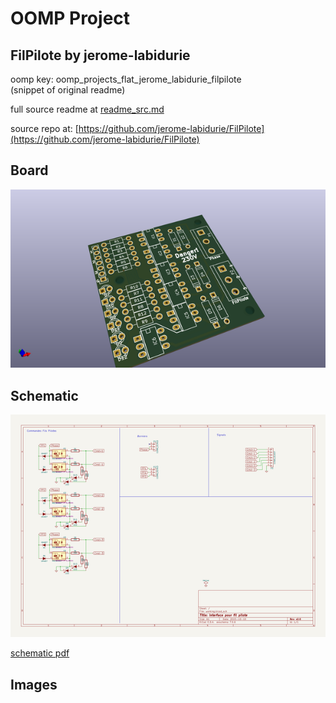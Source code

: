 # OOMP Project  
## FilPilote  by jerome-labidurie  
  
oomp key: oomp_projects_flat_jerome_labidurie_filpilote  
(snippet of original readme)  
  
  
  full source readme at [readme_src.md](readme_src.md)  
  
source repo at: [https://github.com/jerome-labidurie/FilPilote](https://github.com/jerome-labidurie/FilPilote)  
## Board  
  
[![working_3d.png](working_3d_600.png)](working_3d.png)  
## Schematic  
  
[![working_schematic.png](working_schematic_600.png)](working_schematic.png)  
  
[schematic pdf](working_schematic.pdf)  
## Images  
